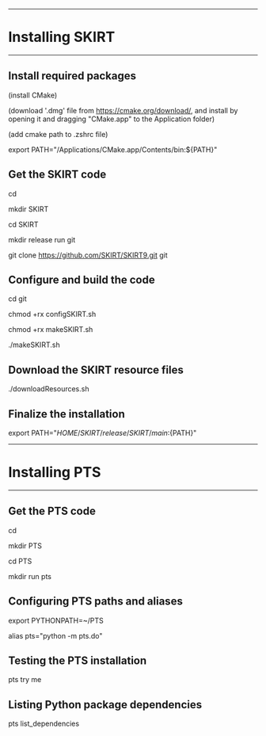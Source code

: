 -------------------------------------------------
# Installing SKIRT
-------------------------------------------------
## Install required packages
(install CMake)

(download '.dmg' file from https://cmake.org/download/, and install by opening it and dragging "CMake.app" to the Application folder)

(add cmake path to .zshrc file)

export PATH="/Applications/CMake.app/Contents/bin:${PATH}"

## Get the SKIRT code
cd

mkdir SKIRT

cd SKIRT

mkdir release run git

git clone https://github.com/SKIRT/SKIRT9.git git

## Configure and build the code
cd git

chmod +rx configSKIRT.sh

chmod +rx makeSKIRT.sh

./makeSKIRT.sh

## Download the SKIRT resource files
./downloadResources.sh

## Finalize the installation
export PATH="${HOME}/SKIRT/release/SKIRT/main:${PATH}"

-------------------------------------------------
# Installing PTS
-------------------------------------------------
## Get the PTS code
cd

mkdir PTS

cd PTS

mkdir run pts

## Configuring PTS paths and aliases
export PYTHONPATH=~/PTS

alias pts="python -m pts.do"

## Testing the PTS installation
pts try me

## Listing Python package dependencies
pts list_dependencies
